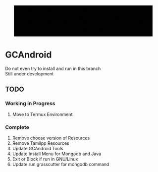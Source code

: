 <p align="center">
    <img src="gif/20221026_150902.gif" alt="gif animated" width="450" height="100">
</p>

# GCAndroid

Do not even try to install and run in this branch\
Still under development

## TODO

### Working in Progress

1. Move to Termux Environment

### Complete

1. Remove choose version of Resources
2. Remove Tamilpp Resources
3. Update GCAndroid Tools
4. Update Install Menu for Mongodb and Java
5. Exit or Block if run in GNU/Linux
6. Update run grasscutter for mongodb command
